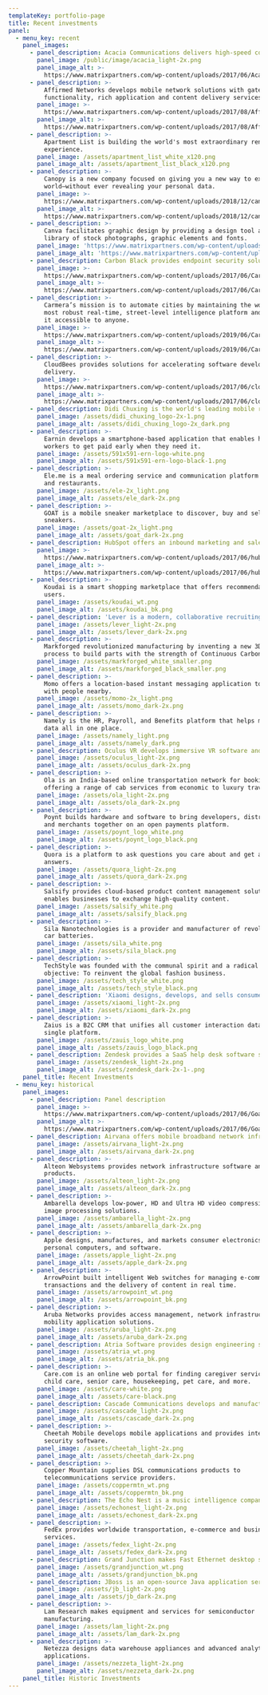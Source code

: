 ```yaml
---
templateKey: portfolio-page
title: Recent investments
panel:
  - menu_key: recent
    panel_images:
      - panel_description: Acacia Communications delivers high-speed communications technology
        panel_image: /public/image/acacia_light-2x.png
        panel_image_alt: >-
          https://www.matrixpartners.com/wp-content/uploads/2017/06/Acacia_dark@2x.png
      - panel_description: >-
          Affirmed Networks develops mobile network solutions with gateway
          functionality, rich application and content delivery services.
        panel_image: >-
          https://www.matrixpartners.com/wp-content/uploads/2017/08/Affirmed_Reg_White.png
        panel_image_alt: >-
          https://www.matrixpartners.com/wp-content/uploads/2017/08/Affirmed_Reg_Black.png
      - panel_description: >-
          Apartment List is building the world's most extraordinary rental
          experience.
        panel_image: /assets/apartment_list_white_x120.png
        panel_image_alt: /assets/apartment_list_black_x120.png
      - panel_description: >-
          Canopy is a new company focused on giving you a new way to explore the
          world—without ever revealing your personal data.
        panel_image: >-
          https://www.matrixpartners.com/wp-content/uploads/2018/12/canopy-logo-white-500px.png
        panel_image_alt: >-
          https://www.matrixpartners.com/wp-content/uploads/2018/12/canopy-logo-black-500px.png
      - panel_description: >-
          Canva facilitates graphic design by providing a design tool and
          library of stock photographs, graphic elements and fonts.
        panel_image: 'https://www.matrixpartners.com/wp-content/uploads/2017/07/Canva_wt.png'
        panel_image_alt: 'https://www.matrixpartners.com/wp-content/uploads/2017/07/Canva_bk.png'
      - panel_description: Carbon Black provides endpoint security solutions.
        panel_image: >-
          https://www.matrixpartners.com/wp-content/uploads/2017/06/Carbon-black_light@2x.png
        panel_image_alt: >-
          https://www.matrixpartners.com/wp-content/uploads/2017/06/Carbon-black_dark@2x.png
      - panel_description: >-
          Carmera’s mission is to automate cities by maintaining the world’s
          most robust real-time, street-level intelligence platform and to make
          it accessible to anyone.
        panel_image: >-
          https://www.matrixpartners.com/wp-content/uploads/2019/06/Carmera_White.png
        panel_image_alt: >-
          https://www.matrixpartners.com/wp-content/uploads/2019/06/Carmera_Black.png
      - panel_description: >-
          CloudBees provides solutions for accelerating software development and
          delivery.
        panel_image: >-
          https://www.matrixpartners.com/wp-content/uploads/2017/06/cloudbees_light@2x.png
        panel_image_alt: >-
          https://www.matrixpartners.com/wp-content/uploads/2017/06/cloudbees_dark@2x.png
      - panel_description: Didi Chuxing is the world's leading mobile ridesharing platform.
        panel_image: /assets/didi_chuxing_logo-2x-1.png
        panel_image_alt: /assets/didi_chuxing_logo-2x_dark.png
      - panel_description: >-
          Earnin develops a smartphone-based application that enables hourly
          workers to get paid early when they need it.
        panel_image: /assets/591x591-ern-logo-white.png
        panel_image_alt: /assets/591x591-ern-logo-black-1.png
      - panel_description: >-
          Ele.me is a meal ordering service and communication platform for users
          and restaurants.
        panel_image: /assets/ele-2x_light.png
        panel_image_alt: /assets/ele_dark-2x.png
      - panel_description: >-
          GOAT is a mobile sneaker marketplace to discover, buy and sell rare
          sneakers.
        panel_image: /assets/goat-2x_light.png
        panel_image_alt: /assets/goat_dark-2x.png
      - panel_description: HubSpot offers an inbound marketing and sales platform.
        panel_image: >-
          https://www.matrixpartners.com/wp-content/uploads/2017/06/hubspot_light@2x.png
        panel_image_alt: >-
          https://www.matrixpartners.com/wp-content/uploads/2017/06/hubspot_dark@2x.png
      - panel_description: >-
          Koudai is a smart shopping marketplace that offers recommendations to
          users.
        panel_image: /assets/koudai_wt.png
        panel_image_alt: /assets/koudai_bk.png
      - panel_description: 'Lever is a modern, collaborative recruiting software platform.'
        panel_image: /assets/lever_light-2x.png
        panel_image_alt: /assets/lever_dark-2x.png
      - panel_description: >-
          Markforged revolutionized manufacturing by inventing a new 3D printing
          process to build parts with the strength of Continuous Carbon Fiber.
        panel_image: /assets/markforged_white_smaller.png
        panel_image_alt: /assets/markforged_black_smaller.png
      - panel_description: >-
          Momo offers a location-based instant messaging application to chat
          with people nearby.
        panel_image: /assets/momo-2x_light.png
        panel_image_alt: /assets/momo_dark-2x.png
      - panel_description: >-
          Namely is the HR, Payroll, and Benefits platform that helps manage HR
          data all in one place.
        panel_image: /assets/namely_light.png
        panel_image_alt: /assets/namely_dark.png
      - panel_description: Oculus VR develops immersive VR software and hardware technology.
        panel_image: /assets/oculus_light-2x.png
        panel_image_alt: /assets/oculus_dark-2x.png
      - panel_description: >-
          Ola is an India-based online transportation network for booking cabs,
          offering a range of cab services from economic to luxury travel.
        panel_image: /assets/ola_light-2x.png
        panel_image_alt: /assets/ola_dark-2x.png
      - panel_description: >-
          Poynt builds hardware and software to bring developers, distributors
          and merchants together on an open payments platform.
        panel_image: /assets/poynt_logo_white.png
        panel_image_alt: /assets/poynt_logo_black.png
      - panel_description: >-
          Quora is a platform to ask questions you care about and get amazing
          answers.
        panel_image: /assets/quora_light-2x.png
        panel_image_alt: /assets/quora_dark-2x.png
      - panel_description: >-
          Salsify provides cloud-based product content management solutions and
          enables businesses to exchange high-quality content.
        panel_image: /assets/salsify_white.png
        panel_image_alt: /assets/salsify_black.png
      - panel_description: >-
          Sila Nanotechnologies is a provider and manufacturer of revolutionary
          car batteries.
        panel_image: /assets/sila_white.png
        panel_image_alt: /assets/sila_black.png
      - panel_description: >-
          TechStyle was founded with the communal spirit and a radical
          objective: To reinvent the global fashion business.
        panel_image: /assets/tech_style_white.png
        panel_image_alt: /assets/tech_style_black.png
      - panel_description: 'Xiaomi designs, develops, and sells consumer electronics.'
        panel_image: /assets/xiaomi_light-2x.png
        panel_image_alt: /assets/xiaomi_dark-2x.png
      - panel_description: >-
          Zaius is a B2C CRM that unifies all customer interaction data in a
          single platform.
        panel_image: /assets/zauis_logo_white.png
        panel_image_alt: /assets/zauis_logo_black.png
      - panel_description: Zendesk provides a SaaS help desk software suite.
        panel_image: /assets/zendesk_light-2x.png
        panel_image_alt: /assets/zendesk_dark-2x-1-.png
    panel_title: Recent Investments
  - menu_key: historical
    panel_images:
      - panel_description: Panel description
        panel_image: >-
          https://www.matrixpartners.com/wp-content/uploads/2017/06/Goat@2x_light.png
        panel_image_alt: >-
          https://www.matrixpartners.com/wp-content/uploads/2017/06/Goat_dark@2x.png
      - panel_description: Airvana offers mobile broadband network infrastructure systems.
        panel_image: /assets/airvana_light-2x.png
        panel_image_alt: /assets/airvana_dark-2x.png
      - panel_description: >-
          Alteon Websystems provides network infrastructure software and
          products.
        panel_image: /assets/alteon_light-2x.png
        panel_image_alt: /assets/alteon_dark-2x.png
      - panel_description: >-
          Ambarella develops low-power, HD and Ultra HD video compression and
          image processing solutions.
        panel_image: /assets/ambarella_light-2x.png
        panel_image_alt: /assets/ambarella_dark-2x.png
      - panel_description: >-
          Apple designs, manufactures, and markets consumer electronics,
          personal computers, and software.
        panel_image: /assets/apple_light-2x.png
        panel_image_alt: /assets/apple_dark-2x.png
      - panel_description: >-
          ArrowPoint built intelligent Web switches for managing e-commerce
          transactions and the delivery of content in real time.
        panel_image: /assets/arrowpoint_wt.png
        panel_image_alt: /assets/arrowpoint_bk.png
      - panel_description: >-
          Aruba Networks provides access management, network infrastructure and
          mobility application solutions.
        panel_image: /assets/aruba_light-2x.png
        panel_image_alt: /assets/aruba_dark-2x.png
      - panel_description: Atria Software provides design engineering services.
        panel_image: /assets/atria_wt.png
        panel_image_alt: /assets/atria_bk.png
      - panel_description: >-
          Care.com is an online web portal for finding caregiver services for
          child care, senior care, housekeeping, pet care, and more.
        panel_image: /assets/care-white.png
        panel_image_alt: /assets/care-black.png
      - panel_description: Cascade Communications develops and manufactures network switches.
        panel_image: /assets/cascade_light-2x.png
        panel_image_alt: /assets/cascade_dark-2x.png
      - panel_description: >-
          Cheetah Mobile develops mobile applications and provides internet
          security software.
        panel_image: /assets/cheetah_light-2x.png
        panel_image_alt: /assets/cheetah_dark-2x.png
      - panel_description: >-
          Copper Mountain supplies DSL communications products to
          telecommunications service providers.
        panel_image: /assets/coppermtn_wt.png
        panel_image_alt: /assets/coppermtn_bk.png
      - panel_description: The Echo Nest is a music intelligence company for developers.
        panel_image: /assets/echonest_light-2x.png
        panel_image_alt: /assets/echonest_dark-2x.png
      - panel_description: >-
          FedEx provides worldwide transportation, e-commerce and business
          services.
        panel_image: /assets/fedex_light-2x.png
        panel_image_alt: /assets/fedex_dark-2x.png
      - panel_description: Grand Junction makes Fast Ethernet desktop switching products.
        panel_image: /assets/grandjunction_wt.png
        panel_image_alt: /assets/grandjunction_bk.png
      - panel_description: JBoss is an open-source Java application server program.
        panel_image: /assets/jb_light-2x.png
        panel_image_alt: /assets/jb_dark-2x.png
      - panel_description: >-
          Lam Research makes equipment and services for semiconductor
          manufacturing.
        panel_image: /assets/lam_light-2x.png
        panel_image_alt: /assets/lam_dark-2x.png
      - panel_description: >-
          Netezza designs data warehouse appliances and advanced analytics
          applications.
        panel_image: /assets/nezzeta_light-2x.png
        panel_image_alt: /assets/nezzeta_dark-2x.png
    panel_title: Historic Investments
---
```



